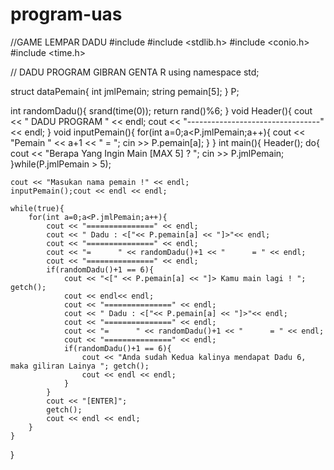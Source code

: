 # program-uas
//GAME LEMPAR DADU
#include <iostream>
#include <stdlib.h>
#include <conio.h>
#include <time.h> 

// DADU PROGRAM GIBRAN GENTA R
using namespace std;

struct dataPemain{
    int jmlPemain;
    string pemain[5];
} P;

int randomDadu(){
    srand(time(0));
    return rand()%6;
}
void Header(){
    cout << "   DADU PROGRAM   " << endl;
    cout << "---------------------------------" << endl;
}
void inputPemain(){ 
    for(int a=0;a<P.jmlPemain;a++){
        cout << "Pemain " << a+1 << " = ";
        cin >> P.pemain[a];
    }
}
int main(){
    Header();
    do{
        cout << "Berapa Yang Ingin Main [MAX 5] ? ";
        cin >> P.jmlPemain;
    }while(P.jmlPemain > 5);

    cout << "Masukan nama pemain !" << endl;
    inputPemain();cout << endl << endl;

    while(true){
        for(int a=0;a<P.jmlPemain;a++){
            cout << "===============" << endl;
            cout << " Dadu : <["<< P.pemain[a] << "]>"<< endl;
            cout << "===============" << endl;
            cout << "=      " << randomDadu()+1 << "      = " << endl;
            cout << "===============" << endl;
            if(randomDadu()+1 == 6){
                cout << "<[" << P.pemain[a] << "]> Kamu main lagi ! "; getch();
                cout << endl<< endl;
                cout << "===============" << endl;
                cout << " Dadu : <["<< P.pemain[a] << "]>"<< endl;
                cout << "===============" << endl;
                cout << "=      " << randomDadu()+1 << "      = " << endl;
                cout << "===============" << endl;
                if(randomDadu()+1 == 6){
                    cout << "Anda sudah Kedua kalinya mendapat Dadu 6, maka giliran Lainya "; getch();
                    cout << endl << endl;
                }
            }
            cout << "[ENTER]"; 
            getch();
            cout << endl << endl;
        }
    }
}



    
